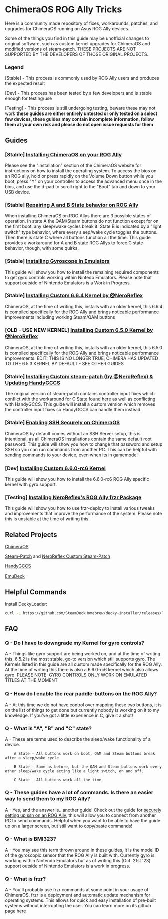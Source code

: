 # ChimeraOS ROG Ally Tricks

Here is a community made repository of fixes, workarounds, patches, and upgrades for ChimeraOS running on Asus ROG Ally devices.

Some of the things you find in this guide may be unofficial changes to original software, such as custom kernel upgrades for ChimeraOS and modified versions of steam-patch. THESE PROJECTS ARE NOT SUPPORTED BY THE DEVELOPERS OF THOSE ORIGINAL PROJECTS.

### Legend
[Stable]  - This process is commonly used by ROG Ally users and produces the expected result

[Dev]     - This process has been tested by a few developers and is stable enough for testing/use

[Testing] - This process is still undergoing testing, beware these may not work
**these guides are either entirely untested or only tested on a select few devices, these guides may contain incomplete information, follow them at your own risk and please do not open issue requests for them**

## Guides

### [Stable] [Installing ChimeraOS on your ROG Ally](https://chimeraos.org/download/)
Please see the "installation" section of the ChimeraOS website for instructions on how to install the operating system. To access the bios on an ROG ally, hold or press rapidly on the Volume Down button while you boot, press "Y" on your controller to access the advanced menu once in the bios, and use the d-pad to scroll right to the "Boot" tab and down to your USB device.

### [Stable] [Repairing A and B State behavior on ROG Ally](https://github.com/bactaholic/chimeraos-ROG-Ally-tricks/blob/main/guides/repairing-b-state-behavior.md)
When installing ChimeraOS on ROG Allys there are 3 possible states of operation. In state A the QAM/Steam buttons do not function except for on the first boot, any sleep/wake cycles break it. State B is indicated by a "light switch" type behavior, where every sleep/wake cycle toggles the buttons. Then there is state C where all buttons function all the time. This guide provides a workaround for A and B state ROG Allys to force C state behavior, though, with some quirks.

### [Stable] [Installing Gyroscope In Emulators](https://github.com/bactaholic/chimeraos-ROG-Ally-tricks/blob/main/guides/installing_gyroscope_emulators.md)
This guide will show you how to install the remaining required components to get gyro controls working within Nintedo Emulators. Please note that support outside of Nintendo Emulators is a Work in Progress.

### [Stable] [Installing Custom 6.6.4 Kernel by @NeroReflex](https://github.com/bactaholic/chimeraos-ROG-Ally-tricks/blob/main/guides/installing_custom_6.5.0_kernel.md)
ChimeraOS, at the time of writing this, installs with an older kernel, this 6.6.4 is compiled specifically for the ROG Ally and brings noticable performance improvements including working Steam/QAM buttons

### [OLD - USE NEW KERNEL] [Installing Custom 6.5.0 Kernel by @NeroReflex](https://github.com/bactaholic/chimeraos-ROG-Ally-tricks/blob/main/guides/installing_custom_6.5.0_kernel.md)
ChimeraOS, at the time of writing this, installs with an older kernel, this 6.5.0 is compiled specifically for the ROG Ally and brings noticable performance improvements.
EDIT: THIS IS NO LONGER TRUE, CHIMERA HAS UPDATED TO THE 6.5.3 KERNEL BY DEFAULT - SEE OTHER GUIDES

### [Stable] [Installing Custom steam-patch (by @NeroReflex) & Updating HandyGCCS](https://github.com/bactaholic/chimeraos-ROG-Ally-tricks/blob/main/guides/installing_custom_steam_patch.md)
The original version of steam-patch contains controller input fixes which conflict with the workaround for C State found [here](https://github.com/bactaholic/chimeraos-ROG-Ally-tricks/blob/main/repairing-b-state-behavior.md) as well as conflicting with HandyGCCS. This guide will install a custom version which removes the controller input fixes so HandyGCCS can handle them instead.

### [Stable] [Enabling SSH Securely on ChimeraOS](https://github.com/bactaholic/chimeraos-ROG-Ally-tricks/blob/main/guides/enabling_ssh_securely.md)
ChimeraOS by default comes without an SSH Server setup, this is intentional, as all ChimeraOS installations contain the same default root password. This guide will show you how to change that password and setup SSH so you can run commands from another PC. This can be helpful with sending commands to your device, even when its in gamemode!

### [Dev] [Installing Custom 6.6.0-rc6 Kernel](https://github.com/bactaholic/chimeraos-ROG-Ally-tricks/blob/main/guides/installing_6.6.0-rc6_custom_kernel.md)
This guide will show you how to install the 6.6.0-rc6 ROG Ally specific kernel with gyro support.

### [Testing] [Installing NeroReflex's ROG Ally frzr Package](https://github.com/bactaholic/chimeraos-ROG-Ally-tricks/blob/main/guides/neroreflex_frzr_deploy_img.md)
This guide will show you how to use frzr-deploy to install various tweaks and improvements that improve the performance of the system. Please note this is unstable at the time of writing this.

## Related Projects

[ChimeraOS](https://github.com/ChimeraOS/chimeraos)

[Steam-Patch](https://github.com/Maclay74/steam-patch) and [NeroReflex Custom Steam-Patch](https://github.com/NeroReflex/steam-patch)

[HandyGCCS](https://github.com/ShadowBlip/HandyGCCS)

[EmuDeck](https://github.com/dragoonDorise/EmuDeck)

## Helpful Commands

Install DeckyLoader:
```sh
curl -L https://github.com/SteamDeckHomebrew/decky-installer/releases/latest/download/install_release.sh | sh
```

## FAQ
### Q - Do I have to downgrade my Kernel for gyro controls?
A - Things like gyro support are being worked on, and at the time of writing this, 6.5.2 is the most stable, go-to version which still supports gyro. The Kernels listed in this guide are all custom made specifically for the ROG Ally. At the time of writing this there is also a 6.6.0-rc6 kernel which also allows gyro. PLEASE NOTE: GYRO CONTROLS ONLY WORK ON EMULATED TITLES AT THE MOMENT

### Q - How do I enable the rear paddle-buttons on the ROG Ally?
A - At this time we do not have control over mapping these two buttons, it is on the list of things to get done but currently nobody is working on it to my knowledge. If you've got a little experience in C, give it a shot!

### Q - What is "A", "B" and "C" state?
A - These are terms used to describe the sleep/wake functionality of a device.

        A State - All buttons work on boot, QAM and Steam buttons break after a sleep/wake cycle

        B State - Same as before, but the QAM and Steam buttons work every other sleep/wake cycle acting like a light switch, on and off.

        C State - All buttons work all the time

### Q - These guides have a lot of commands. Is there an easier way to send them to my ROG Ally?
A - Yes, and the answer is...another guide! Check out the guide for [securely setting up ssh on an ROG Ally](https://github.com/bactaholic/chimeraos-ROG-Ally-tricks/blob/main/guides/enabling_ssh_securely.md), this will allow you to connect from another PC to send commands. Helpful when you want to be able to have the guide up on a larger screen, but still want to copy/paste commands!

### Q - What is BMI323?
A - You may see this term thrown around in these guides, it is the model ID of the gyroscopic sensor that the ROG Ally is built with. Currently gyro is working within Nintendo Emulators but as of writing this (Oct. 21st '23) support outside of Nintendo Emulators is a work in progress.

### Q - What is frzr? 
A - You'll probably use frzr commands at some point in your usage of ChimeraOS, frzr is a deployment and automatic update mechanism for operating systems. This allows for quick and easy installation of pre-built systems without interrupting the user. You can learn more on its github page [here](https://github.com/bactaholic/chimeraos-ROG-Ally-tricks/blob/main/guides/enabling_ssh_securely.md)
